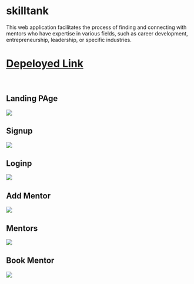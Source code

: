 # skilltank
 This web application facilitates the process of finding and connecting with mentors who have expertise in various fields, such as career development, entrepreneurship, leadership, or specific industries.
 <h1><a href="https://skilltank-zksz.vercel.app/" target="_blank">Depeloyed Link</a></h1>
 <br/>
 <h2>Landing PAge</h2>
 <img src="https://github.com/santoshy1101/skilltank/assets/107991675/38660c12-c62a-4a02-9eb3-521fc6ff9144" />
<h2>Signup</h2>
 <img src="https://github.com/santoshy1101/skilltank/assets/107991675/37a1943f-0d9c-4b28-a410-33599494fbf7" />
<h2>Loginp</h2>
 <img src="https://github.com/santoshy1101/skilltank/assets/107991675/e050437e-fbf8-4bd6-ad94-c308acfeff50" />
<h2>Add Mentor</h2>
 <img src="https://github.com/santoshy1101/skilltank/assets/107991675/139bfeae-b771-4e69-a802-043a48a5145f" />
<h2>Mentors</h2>
 <img src="https://github.com/santoshy1101/skilltank/assets/107991675/4e7aaa6b-2d74-4329-aa9a-3aafc9efec27" />
<h2>Book Mentor</h2>
 <img src="https://github.com/santoshy1101/skilltank/assets/107991675/a90b7592-c4f4-45ba-ba3d-1d044b9cf2a4)" />
